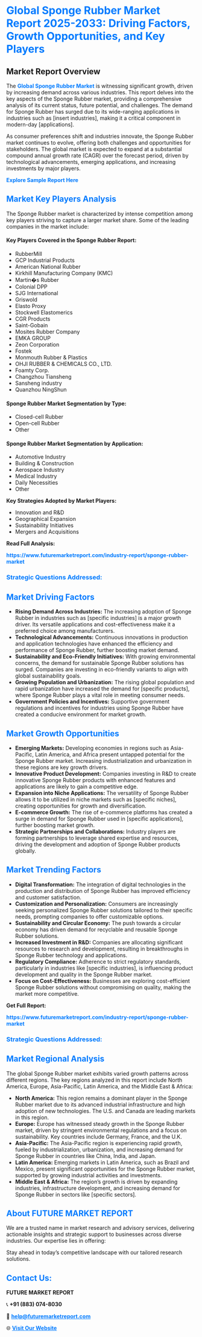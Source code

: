 <h1 style="color: #007BFF;">Global Sponge Rubber Market Report 2025-2033: Driving Factors, Growth Opportunities, and Key Players</h1>

<section id="overview">
<h2>Market Report Overview</h2>
<p>The <a href="https://www.futuremarketreport.com/industry-report/sponge-rubber-market" style="color: #007BFF; text-decoration: none;"><strong>Global Sponge Rubber Market</strong></a> is witnessing significant growth, driven by increasing demand across various industries. This report delves into the key aspects of the Sponge Rubber market, providing a comprehensive analysis of its current status, future potential, and challenges. The demand for Sponge Rubber has surged due to its wide-ranging applications in industries such as [insert industries], making it a critical component in modern-day [applications].</p>
<p>As consumer preferences shift and industries innovate, the Sponge Rubber market continues to evolve, offering both challenges and opportunities for stakeholders. The global market is expected to expand at a substantial compound annual growth rate (CAGR) over the forecast period, driven by technological advancements, emerging applications, and increasing investments by major players.</p>
</section>

<section id="overview">
<p><a href="https://www.futuremarketreport.com/request-sample/reportId=90752" style="color: #007BFF; text-decoration: none;"><strong>Explore Sample Report Here</strong></a></p>
</section>

<section id="key-players">
<h2 style="color: #007BFF;">Market Key Players Analysis</h2>
<p>The Sponge Rubber market is characterized by intense competition among key players striving to capture a larger market share. Some of the leading companies in the market include:</p>
<h4>Key Players Covered in the Sponge Rubber Report:</h4>
<ul><li>RubberMill</li><li>GCP Industrial Products</li><li>American National Rubber</li><li>Kirkhill Manufacturing Company (KMC)</li><li>Martin�s Rubber</li><li>Colonial DPP</li><li>SJG International</li><li>Griswold</li><li>Elasto Proxy</li><li>Stockwell Elastomerics</li><li>CGR Products</li><li>Saint-Gobain</li><li>Mosites Rubber Company</li><li>EMKA GROUP</li><li>Zeon Corporation</li><li>Fostek</li><li>Monmouth Rubber &amp; Plastics</li><li>OHJI RUBBER &amp; CHEMICALS CO., LTD.</li><li>Foamty Corp.</li><li>Changzhou Tiansheng</li><li>Sansheng industry</li><li>Quanzhou NingShun</li></ul>
<h4>Sponge Rubber Market Segmentation by Type:</h4>
<ul><li>Closed-cell Rubber</li><li>Open-cell Rubber</li><li>Other</li></ul>

<h4>Sponge Rubber Market Segmentation by Application:</h4>
<ul><li>Automotive Industry</li><li>Building &amp; Construction</li><li>Aerospace Industry</li><li>Medical Industry</li><li>Daily Necessities</li><li>Other</li></ul>
<p><strong>Key Strategies Adopted by Market Players:</strong></p>
<ul>
<li>Innovation and R&D</li>
<li>Geographical Expansion</li>
<li>Sustainability Initiatives</li>
<li>Mergers and Acquisitions</li>
</ul>
</section>

<section>
<p><strong>Read Full Analysis: </strong></p><a href="https://www.futuremarketreport.com/industry-report/sponge-rubber-market" style="color: #007BFF; text-decoration: none;"><strong>https://www.futuremarketreport.com/industry-report/sponge-rubber-market</strong></a>
<h3 style="color: #007BFF;">Strategic Questions Addressed:</h3>
</section>

<section id="driving-factors">
<h2 style="color: #007BFF;">Market Driving Factors</h2>
<ul>
<li><strong>Rising Demand Across Industries:</strong> The increasing adoption of Sponge Rubber in industries such as [specific industries] is a major growth driver. Its versatile applications and cost-effectiveness make it a preferred choice among manufacturers.</li>
<li><strong>Technological Advancements:</strong> Continuous innovations in production and application technologies have enhanced the efficiency and performance of Sponge Rubber, further boosting market demand.</li>
<li><strong>Sustainability and Eco-Friendly Initiatives:</strong> With growing environmental concerns, the demand for sustainable Sponge Rubber solutions has surged. Companies are investing in eco-friendly variants to align with global sustainability goals.</li>
<li><strong>Growing Population and Urbanization:</strong> The rising global population and rapid urbanization have increased the demand for [specific products], where Sponge Rubber plays a vital role in meeting consumer needs.</li>
<li><strong>Government Policies and Incentives:</strong> Supportive government regulations and incentives for industries using Sponge Rubber have created a conducive environment for market growth.</li>
</ul>
</section>

<section id="growth-opportunities">
<h2 style="color: #007BFF;">Market Growth Opportunities</h2>
<ul>
<li><strong>Emerging Markets:</strong> Developing economies in regions such as Asia-Pacific, Latin America, and Africa present untapped potential for the Sponge Rubber market. Increasing industrialization and urbanization in these regions are key growth drivers.</li>
<li><strong>Innovative Product Development:</strong> Companies investing in R&D to create innovative Sponge Rubber products with enhanced features and applications are likely to gain a competitive edge.</li>
<li><strong>Expansion into Niche Applications:</strong> The versatility of Sponge Rubber allows it to be utilized in niche markets such as [specific niches], creating opportunities for growth and diversification.</li>
<li><strong>E-commerce Growth:</strong> The rise of e-commerce platforms has created a surge in demand for Sponge Rubber used in [specific applications], further boosting market growth.</li>
<li><strong>Strategic Partnerships and Collaborations:</strong> Industry players are forming partnerships to leverage shared expertise and resources, driving the development and adoption of Sponge Rubber products globally.</li>
</ul>
</section>

<section id="trending-factors">
<h2 style="color: #007BFF;">Market Trending Factors</h2>
<ul>
<li><strong>Digital Transformation:</strong> The integration of digital technologies in the production and distribution of Sponge Rubber has improved efficiency and customer satisfaction.</li>
<li><strong>Customization and Personalization:</strong> Consumers are increasingly seeking personalized Sponge Rubber solutions tailored to their specific needs, prompting companies to offer customizable options.</li>
<li><strong>Sustainability and Circular Economy:</strong> The push towards a circular economy has driven demand for recyclable and reusable Sponge Rubber solutions.</li>
<li><strong>Increased Investment in R&D:</strong> Companies are allocating significant resources to research and development, resulting in breakthroughs in Sponge Rubber technology and applications.</li>
<li><strong>Regulatory Compliance:</strong> Adherence to strict regulatory standards, particularly in industries like [specific industries], is influencing product development and quality in the Sponge Rubber market.</li>
<li><strong>Focus on Cost-Effectiveness:</strong> Businesses are exploring cost-efficient Sponge Rubber solutions without compromising on quality, making the market more competitive.</li>
</ul>
</section>

<section>
<p><strong>Get Full Report: </strong></p><a href="https://www.futuremarketreport.com/industry-report/sponge-rubber-market" style="color: #007BFF; text-decoration: none;"><strong>https://www.futuremarketreport.com/industry-report/sponge-rubber-market</strong></a>
<h3 style="color: #007BFF;">Strategic Questions Addressed:</h3>
</section>


<section id="regional-analysis">
<h2 style="color: #007BFF;">Market Regional Analysis</h2>
<p>The global Sponge Rubber market exhibits varied growth patterns across different regions. The key regions analyzed in this report include North America, Europe, Asia-Pacific, Latin America, and the Middle East & Africa:</p>
<ul>
<li><strong>North America:</strong> This region remains a dominant player in the Sponge Rubber market due to its advanced industrial infrastructure and high adoption of new technologies. The U.S. and Canada are leading markets in this region.</li>
<li><strong>Europe:</strong> Europe has witnessed steady growth in the Sponge Rubber market, driven by stringent environmental regulations and a focus on sustainability. Key countries include Germany, France, and the U.K.</li>
<li><strong>Asia-Pacific:</strong> The Asia-Pacific region is experiencing rapid growth, fueled by industrialization, urbanization, and increasing demand for Sponge Rubber in countries like China, India, and Japan.</li>
<li><strong>Latin America:</strong> Emerging markets in Latin America, such as Brazil and Mexico, present significant opportunities for the Sponge Rubber market, supported by growing industrial activities and investments.</li>
<li><strong>Middle East & Africa:</strong> The region’s growth is driven by expanding industries, infrastructure development, and increasing demand for Sponge Rubber in sectors like [specific sectors].</li>
</ul>
</section>

<footer>
<h2 style="color: #007BFF;">About FUTURE MARKET REPORT</h2>
<p>We are a trusted name in market research and advisory services, delivering actionable insights and strategic support to businesses across diverse industries. Our expertise lies in offering:</p>

<p>Stay ahead in today’s competitive landscape with our tailored research solutions.</p>

<h2 style="color: #007BFF;">Contact Us:</h2>
<p><strong>FUTURE MARKET REPORT</strong></p>
<p>📞 <strong>+91 (883) 074-8030</strong></p>
<p>📧 <strong><a href="mailto:help@futuremarketreport.com" style="color: #007BFF;">help@futuremarketreport.com</a></strong></p>
<p>🌐 <strong><a href="https://www.futuremarketreport.com/" style="color: #007BFF;">Visit Our Website</a></strong></p>
</footer>
